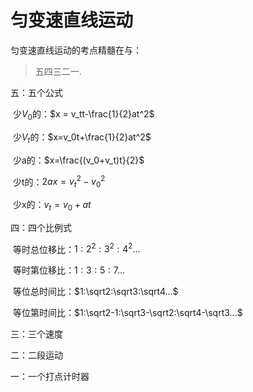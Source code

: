 # 匀变速直线运动
匀变速直线运动的考点精髓在与：
> 五四三二一.

五：五个公式

​	少$V_0$的：$x = v_tt-\frac{1}{2}at^2$

​	少$V_t$的：$x=v_0t+\frac{1}{2}at^2$

​	少a的：$x=\frac{(v_0+v_t)t}{2}$

​	少t的：$2ax=v_t^2-v_0^2$

​	少x的：$v_t=v_0+at$

四：四个比例式

​	等时总位移比：$1:2^2:3^2:4^2...$

​	等时第位移比：$1:3:5:7...$

​	等位总时间比：$1:\sqrt2:\sqrt3:\sqrt4...$

​	等位第时间比：$1:\sqrt2-1:\sqrt3-\sqrt2:\sqrt4-\sqrt3...$

三：三个速度



二：二段运动

一：一个打点计时器
